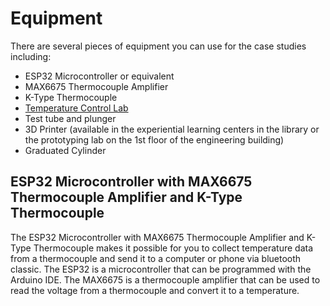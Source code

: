 # Equipment
There are several pieces of equipment you can use for the case studies including:
- ESP32 Microcontroller or equivalent
- MAX6675 Thermocouple Amplifier
- K-Type Thermocouple
- [Temperature Control Lab](http://apmonitor.com/pdc/index.php/Main/ArduinoTemperatureControl)
- Test tube and plunger
- 3D Printer (available in the experiential learning centers in the library or the prototyping lab on the 1st floor of the engineering building)
- Graduated Cylinder

## ESP32 Microcontroller with MAX6675 Thermocouple Amplifier and K-Type Thermocouple
The ESP32 Microcontroller with MAX6675 Thermocouple Amplifier and K-Type Thermocouple makes it possible for you to collect temperature data from a thermocouple and send it to a computer or phone via bluetooth classic. The ESP32 is a microcontroller that can be programmed with the Arduino IDE. The MAX6675 is a thermocouple amplifier that can be used to read the voltage from a thermocouple and convert it to a temperature. 